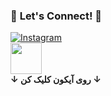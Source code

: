 ### 🌟 **Let's Connect!** 🌟

[![Instagram](https://img.shields.io/badge/%F0%9F%93%B1_Instagram-FF0066?style=for-the-badge&logo=instagram&logoColor=white&labelColor=FF0066&color=000000&link=https://instagram.com/your_username)](https://instagram.com/your_username)  
<img src="https://github.com/yourusername/your-repo/raw/main/instagram.gif" width="50" align="center">  
**↓ روی آیکون کلیک کن ↓**
